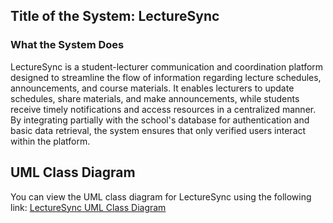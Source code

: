 ## Title of the System: **LectureSync**

### **What the System Does**

LectureSync is a student-lecturer communication and coordination platform designed to streamline the flow of information regarding lecture schedules, announcements, and course materials. It enables lecturers to update schedules, share materials, and make announcements, while students receive timely notifications and access resources in a centralized manner. By integrating partially with the school's database for authentication and basic data retrieval, the system ensures that only verified users interact within the platform.

## UML Class Diagram
You can view the UML class diagram for LectureSync using the following link:
[LectureSync UML Class Diagram](https://lucid.app/lucidchart/61904cb1-945b-4c49-a4de-c22a937a101a/edit?viewport_loc=31%2C382%2C1904%2C780%2C0_0&invitationId=inv_cb82ac03-d6b7-4782-9a8b-59ba662536c4)


